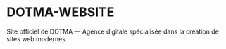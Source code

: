 # DOTMA-WEBSITE
Site officiel de DOTMA — Agence digitale spécialisée dans la création de sites web modernes.
